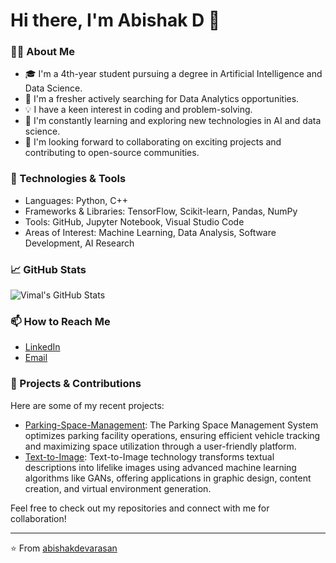 # Hi there, I'm Abishak D 👋

### 👨‍💻 About Me

- 🎓 I'm a 4th-year student pursuing a degree in Artificial Intelligence and Data Science.
- 💼 I'm a fresher actively searching for Data Analytics opportunities.
- 💡 I have a keen interest in coding and problem-solving.
- 🌱 I'm constantly learning and exploring new technologies in AI and data science.
- 🤝 I'm looking forward to collaborating on exciting projects and contributing to open-source communities.

### 🔧 Technologies & Tools

- Languages: Python, C++
- Frameworks & Libraries: TensorFlow, Scikit-learn, Pandas, NumPy
- Tools: GitHub, Jupyter Notebook, Visual Studio Code
- Areas of Interest: Machine Learning, Data Analysis, Software Development, AI Research

### 📈 GitHub Stats

![Vimal's GitHub Stats](https://github-readme-stats.vercel.app/api?username=abishakdevarasan&show_icons=true&theme=radical)

### 📫 How to Reach Me

- [LinkedIn](https://www.linkedin.com/in/abishak-d-891517216/)
- [Email](mailto:dabishak7@gmail.com)

### 🌟 Projects & Contributions

Here are some of my recent projects:

- [Parking-Space-Management](https://github.com/Vimal-Mathew16/Parking-Space-Management): The Parking Space Management System optimizes parking facility operations, ensuring efficient vehicle tracking and maximizing space utilization through a user-friendly platform.
- [Text-to-Image](https://github.com/Vimal-Mathew16/Text-to-Image): Text-to-Image technology transforms textual descriptions into lifelike images using advanced machine learning algorithms like GANs, offering applications in graphic design, content creation, and virtual environment generation.

Feel free to check out my repositories and connect with me for collaboration!

---

⭐️ From [abishakdevarasan](https://github.com/abishakdevarasan)
